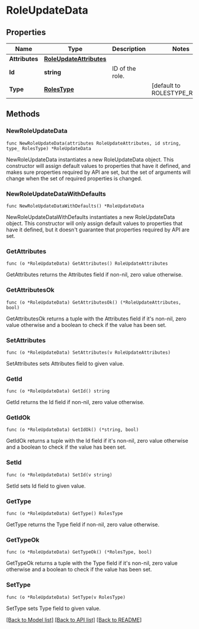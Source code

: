 # RoleUpdateData

## Properties

| Name           | Type                                                | Description     | Notes                        |
| -------------- | --------------------------------------------------- | --------------- | ---------------------------- |
| **Attributes** | [**RoleUpdateAttributes**](RoleUpdateAttributes.md) |                 |
| **Id**         | **string**                                          | ID of the role. |
| **Type**       | [**RolesType**](RolesType.md)                       |                 | [default to ROLESTYPE_ROLES] |

## Methods

### NewRoleUpdateData

`func NewRoleUpdateData(attributes RoleUpdateAttributes, id string, type_ RolesType) *RoleUpdateData`

NewRoleUpdateData instantiates a new RoleUpdateData object.
This constructor will assign default values to properties that have it defined,
and makes sure properties required by API are set, but the set of arguments
will change when the set of required properties is changed.

### NewRoleUpdateDataWithDefaults

`func NewRoleUpdateDataWithDefaults() *RoleUpdateData`

NewRoleUpdateDataWithDefaults instantiates a new RoleUpdateData object.
This constructor will only assign default values to properties that have it defined,
but it doesn't guarantee that properties required by API are set.

### GetAttributes

`func (o *RoleUpdateData) GetAttributes() RoleUpdateAttributes`

GetAttributes returns the Attributes field if non-nil, zero value otherwise.

### GetAttributesOk

`func (o *RoleUpdateData) GetAttributesOk() (*RoleUpdateAttributes, bool)`

GetAttributesOk returns a tuple with the Attributes field if it's non-nil, zero value otherwise
and a boolean to check if the value has been set.

### SetAttributes

`func (o *RoleUpdateData) SetAttributes(v RoleUpdateAttributes)`

SetAttributes sets Attributes field to given value.

### GetId

`func (o *RoleUpdateData) GetId() string`

GetId returns the Id field if non-nil, zero value otherwise.

### GetIdOk

`func (o *RoleUpdateData) GetIdOk() (*string, bool)`

GetIdOk returns a tuple with the Id field if it's non-nil, zero value otherwise
and a boolean to check if the value has been set.

### SetId

`func (o *RoleUpdateData) SetId(v string)`

SetId sets Id field to given value.

### GetType

`func (o *RoleUpdateData) GetType() RolesType`

GetType returns the Type field if non-nil, zero value otherwise.

### GetTypeOk

`func (o *RoleUpdateData) GetTypeOk() (*RolesType, bool)`

GetTypeOk returns a tuple with the Type field if it's non-nil, zero value otherwise
and a boolean to check if the value has been set.

### SetType

`func (o *RoleUpdateData) SetType(v RolesType)`

SetType sets Type field to given value.

[[Back to Model list]](../README.md#documentation-for-models) [[Back to API list]](../README.md#documentation-for-api-endpoints) [[Back to README]](../README.md)
